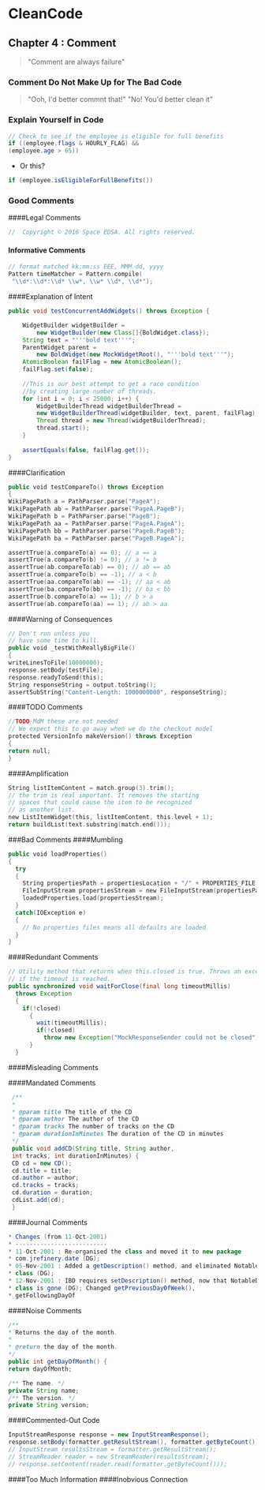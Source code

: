 # CleanCode

## Chapter 4 : Comment

> "Comment are always failure"

### Comment Do Not Make Up for The Bad Code
> "Ooh, I'd better commnt that!" "No! You'd better clean it"
  
### Explain Yourself in Code
```java
// Check to see if the employee is eligible for full benefits
if ((employee.flags & HOURLY_FLAG) &&
(employee.age > 65))
```
  
- Or this?
```java
if (employee.isEligibleForFullBenefits())
```

### Good Comments
####Legal Comments
```swift
//  Copyright © 2016 Space EDSA. All rights reserved.
```

#### Informative Comments
```swift
// format matched kk:mm:ss EEE, MMM dd, yyyy
Pattern timeMatcher = Pattern.compile(
 "\\d*:\\d*:\\d* \\w*, \\w* \\d*, \\d*");
```

####Explanation of Intent
```java
public void testConcurrentAddWidgets() throws Exception {

	WidgetBuilder widgetBuilder =
		new WidgetBuilder(new Class[]{BoldWidget.class});
	String text = "'''bold text'''";
	ParentWidget parent =
		new BoldWidget(new MockWidgetRoot(), "'''bold text'''");
	AtomicBoolean failFlag = new AtomicBoolean();
	failFlag.set(false);
	
	//This is our best attempt to get a race condition
	//by creating large number of threads.
	for (int i = 0; i < 25000; i++) {
		WidgetBuilderThread widgetBuilderThread =
		new WidgetBuilderThread(widgetBuilder, text, parent, failFlag);
		Thread thread = new Thread(widgetBuilderThread);
		thread.start();
	}
	
	assertEquals(false, failFlag.get());
}
```
 
####Clarification
```swift
public void testCompareTo() throws Exception
{
WikiPagePath a = PathParser.parse("PageA");
WikiPagePath ab = PathParser.parse("PageA.PageB");
WikiPagePath b = PathParser.parse("PageB");
WikiPagePath aa = PathParser.parse("PageA.PageA");
WikiPagePath bb = PathParser.parse("PageB.PageB");
WikiPagePath ba = PathParser.parse("PageB.PageA");

assertTrue(a.compareTo(a) == 0); // a == a
assertTrue(a.compareTo(b) != 0); // a != b
assertTrue(ab.compareTo(ab) == 0); // ab == ab
assertTrue(a.compareTo(b) == -1); // a < b
assertTrue(aa.compareTo(ab) == -1); // aa < ab
assertTrue(ba.compareTo(bb) == -1); // ba < bb
assertTrue(b.compareTo(a) == 1); // b > a
assertTrue(ab.compareTo(aa) == 1); // ab > aa
```

####Warning of Consequences
```swift
// Don't run unless you
// have some time to kill.
public void _testWithReallyBigFile()
{
writeLinesToFile(10000000);
response.setBody(testFile);
response.readyToSend(this);
String responseString = output.toString();
assertSubString("Content-Length: 1000000000", responseString);
```

####TODO Comments
```swift
//TODO-MdM these are not needed
// We expect this to go away when we do the checkout model
protected VersionInfo makeVersion() throws Exception
{
return null;
}
```

####Amplification
```swift
String listItemContent = match.group(3).trim();
// the trim is real important. It removes the starting
// spaces that could cause the item to be recognized
// as another list.
new ListItemWidget(this, listItemContent, this.level + 1);
return buildList(text.substring(match.end()));
```

###Bad Comments
####Mumbling
```swift
public void loadProperties()
{
  try
  {
    String propertiesPath = propertiesLocation + "/" + PROPERTIES_FILE;
    FileInputStream propertiesStream = new FileInputStream(propertiesPath);
    loadedProperties.load(propertiesStream);
  }
  catch(IOException e)
  {
    // No properties files means all defaults are loaded
  }
}
```

####Redundant Comments
```java
// Utility method that returns when this.closed is true. Throws an exception
// if the timeout is reached.
public synchronized void waitForClose(final long timeoutMillis)
  throws Exception
  {
    if(!closed)
      {
        wait(timeoutMillis);
        if(!closed)
          throw new Exception("MockResponseSender could not be closed");
      }
  }
```
####Misleading Comments

####Mandated Comments
```java
 /**
 *
 * @param title The title of the CD
 * @param author The author of the CD
 * @param tracks The number of tracks on the CD
 * @param durationInMinutes The duration of the CD in minutes
 */
 public void addCD(String title, String author,
 int tracks, int durationInMinutes) {
 CD cd = new CD();
 cd.title = title;
 cd.author = author;
 cd.tracks = tracks;
 cd.duration = duration;
 cdList.add(cd);
 }
 ```
 
####Journal Comments
 ```java
 * Changes (from 11-Oct-2001)
 * --------------------------
 * 11-Oct-2001 : Re-organised the class and moved it to new package
 * com.jrefinery.date (DG);
 * 05-Nov-2001 : Added a getDescription() method, and eliminated NotableDate
 * class (DG);
 * 12-Nov-2001 : IBD requires setDescription() method, now that NotableDate
 * class is gone (DG); Changed getPreviousDayOfWeek(),
 * getFollowingDayOf
 ```
 
####Noise Comments
```java
/**
* Returns the day of the month.
*
* @return the day of the month.
*/
public int getDayOfMonth() {
return dayOfMonth;
```

```java
/** The name. */
private String name;
/** The version. */
private String version;
```

####Commented-Out Code
```java
InputStreamResponse response = new InputStreamResponse();
response.setBody(formatter.getResultStream(), formatter.getByteCount());
// InputStream resultsStream = formatter.getResultStream();
// StreamReader reader = new StreamReader(resultsStream);
// response.setContent(reader.read(formatter.getByteCount()));
```

####Too Much Information
####Inobvious Connection

